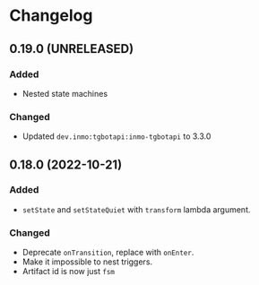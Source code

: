 # Changelog

## 0.19.0 (UNRELEASED)

### Added
- Nested state machines

### Changed
- Updated `dev.inmo:tgbotapi:inmo-tgbotapi` to 3.3.0

## 0.18.0 (2022-10-21)

### Added
- `setState` and `setStateQuiet` with `transform` lambda argument.

### Changed
- Deprecate `onTransition`, replace with `onEnter`.
- Make it impossible to nest triggers.
- Artifact id is now just `fsm`

